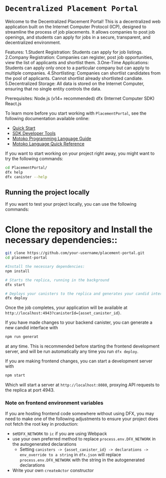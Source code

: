# `Decentralized Placement Portal`

Welcome to the Decentralized Placement Portal! This is a decentralized web application built on the Internet Computer Protocol (ICP), designed to streamline the process of job placements. It allows companies to post job openings, and students can apply for jobs in a secure, transparent, and decentralized environment.

Features:
1.Student Registration: Students can apply for job listings.
2.Company Registration: Companies can register, post job opportunities, view the list of applicants and shortlist them.
3.One-Time Applications: Students can apply only once to a particular company but can apply to multiple companies.
4.Shortlisting: Companies can shortlist candidates from the pool of applicants. Cannot shortlist already shortlisted candiate.
5.Decentralized Storage: All data is stored on the Internet Computer, ensuring that no single entity controls the data.

Prerequisites:
Node.js (v14+ recommended)
dfx (Internet Computer SDK)
React.js

To learn more before you start working with `PlacementPortal`, see the following documentation available online:

- [Quick Start](https://internetcomputer.org/docs/current/developer-docs/setup/deploy-locally)
- [SDK Developer Tools](https://internetcomputer.org/docs/current/developer-docs/setup/install)
- [Motoko Programming Language Guide](https://internetcomputer.org/docs/current/motoko/main/motoko)
- [Motoko Language Quick Reference](https://internetcomputer.org/docs/current/motoko/main/language-manual)

If you want to start working on your project right away, you might want to try the following commands:

```bash
cd PlacementPortal/
dfx help
dfx canister --help
```

## Running the project locally

If you want to test your project locally, you can use the following commands:

# Clone the repository and Install the necessary dependencies::
```bash
git clone https://github.com/your-username/placement-portal.git
cd placement-portal

#Install the necessary dependencies:
npm install
```

```bash
# Starts the replica, running in the background
dfx start 

# Deploys your canisters to the replica and generates your candid interface
dfx deploy
```

Once the job completes, your application will be available at `http://localhost:4943?canisterId={asset_canister_id}`.

If you have made changes to your backend canister, you can generate a new candid interface with

```bash
npm run generat
```

at any time. This is recommended before starting the frontend development server, and will be run automatically any time you run `dfx deploy`.

If you are making frontend changes, you can start a development server with

```bash
npm start
```

Which will start a server at `http://localhost:8080`, proxying API requests to the replica at port 4943.

### Note on frontend environment variables

If you are hosting frontend code somewhere without using DFX, you may need to make one of the following adjustments to ensure your project does not fetch the root key in production:

- set`DFX_NETWORK` to `ic` if you are using Webpack
- use your own preferred method to replace `process.env.DFX_NETWORK` in the autogenerated declarations
  - Setting `canisters -> {asset_canister_id} -> declarations -> env_override to a string` in `dfx.json` will replace `process.env.DFX_NETWORK` with the string in the autogenerated declarations
- Write your own `createActor` constructor
